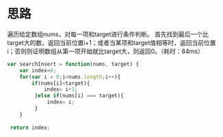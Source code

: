 
思路
====
遍历给定数组nums，对每一项和target进行条件判断。
首先找到最后一个比target大的数，返回当前位置i+1；或者当某项和target值相等时，返回当前位置i；否则则证明数组从第一项开始就比target大，则返回0。（耗时：84ms）
```JavaScript
var searchInsert = function(nums, target) {
    var index=0;
    for(var i = 0;i<nums.length;i++){
        if(nums[i]<target){
            index= i+1;
         }else if(nums[i] === target){
             index= i;
         }
    }
    
 return index;
```
  
